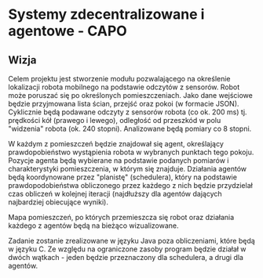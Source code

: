 Systemy zdecentralizowane i agentowe - CAPO
======

Wizja
------

Celem projektu jest stworzenie modułu pozwalającego na określenie lokalizacji robota mobilnego na podstawie odczytów z sensorów. Robot może poruszać się po określonych pomieszczeniach. Jako dane wejściowe będzie przyjmowana lista ścian, przejść oraz pokoi (w formacie JSON). Cyklicznie będą podawane odczyty z sensorów robota (co ok. 200 ms) tj. prędkości kół (prawego i lewego), odległość od przeszkód w polu "widzenia" robota (ok. 240 stopni). Analizowane będą pomiary co 8 stopni. 

W każdym z pomieszczeń będzie znajdował się agent, określający prawdopobieństwo wystąpienia robota w wybranych punktach tego pokoju. Pozycje agenta będą wybierane na podstawie podanych pomiarów i charakterystyki pomieszczenia, w którym się znajduje. 
Działania agentów będą koordynowane przez "planistę" (schedulera), który na podstawie prawdopodobieństwa obliczonego przez każdego z nich będzie przydzielał czas obliczeń w kolejnej iteracji (najdłuższy dla agentów dających najbardziej obiecujące wyniki).

Mapa pomieszczeń, po których przemieszcza się robot oraz działania każdego z agentów będą na bieżąco wizualizowane. 

Zadanie zostanie zrealizowane w języku Java poza obliczeniami, które będą w języku C. Ze względu na ograniczone zasoby program będzie działał w dwóch wątkach - jeden będzie przeznaczony dla schedulera, a drugi dla agentów.
